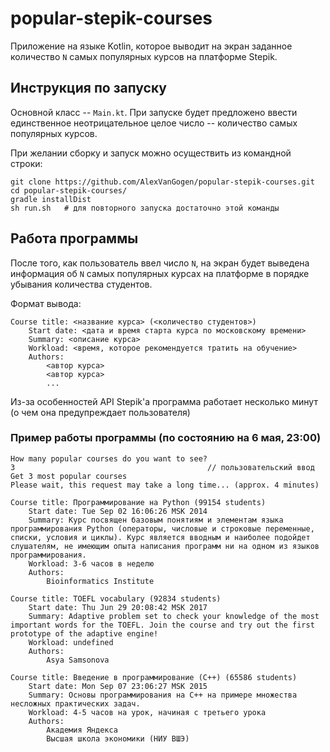 # popular-stepik-courses

Приложение на языке Kotlin, которое выводит на экран заданное количество `N` самых популярных курсов на платформе Stepik.

## Инструкция по запуску

Основной класс -- `Main.kt`. При запуске будет предложено ввести единственное неотрицательное целое число -- количество самых популярных курсов.

При желании сборку и запуск можно осуществить из командной строки:
```
git clone https://github.com/AlexVanGogen/popular-stepik-courses.git
cd popular-stepik-courses/
gradle installDist
sh run.sh   # для повторного запуска достаточно этой команды
```

## Работа программы

После того, как пользователь ввел число `N`, на экран будет выведена информация об `N` самых популярных курсах на платформе в порядке убывания количества студентов.

Формат вывода:

```
Course title: <название курса> (<количество студентов>)
    Start date: <дата и время старта курса по московскому времени>
    Summary: <описание курса>
    Workload: <время, которое рекомендуется тратить на обучение>
    Authors:
        <автор курса>
        <автор курса>
        ...
```

Из-за особенностей API Stepik'а программа работает несколько минут (о чем она предупреждает пользователя)

### Пример работы программы (по состоянию на 6 мая, 23:00)

```
How many popular courses do you want to see?
3                                           // пользовательский ввод
Get 3 most popular courses
Please wait, this request may take a long time... (approx. 4 minutes)

Course title: Программирование на Python (99154 students)
	Start date: Tue Sep 02 16:06:26 MSK 2014
	Summary: Курс посвящен базовым понятиям и элементам языка программирования Python (операторы, числовые и строковые переменные, списки, условия и циклы). Курс является вводным и наиболее подойдет слушателям, не имеющим опыта написания программ ни на одном из языков программирования.
	Workload: 3-6 часов в неделю
	Authors:
		Bioinformatics Institute

Course title: TOEFL vocabulary (92834 students)
	Start date: Thu Jun 29 20:08:42 MSK 2017
	Summary: Adaptive problem set to check your knowledge of the most important words for the TOEFL. Join the course and try out the first prototype of the adaptive engine!
	Workload: undefined
	Authors:
		Asya Samsonova

Course title: Введение в программирование (C++) (65586 students)
	Start date: Mon Sep 07 23:06:27 MSK 2015
	Summary: Основы программирования на C++ на примере множества несложных практических задач.
	Workload: 4-5 часов на урок, начиная с третьего урока
	Authors:
		Академия Яндекса
		Высшая школа экономики (НИУ ВШЭ)

```